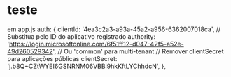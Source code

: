 # teste

em app.js
    auth: {
        clientId: '4ea3c2a3-a93a-45a2-a956-6362007018ca', // Substitua pelo ID do aplicativo registrado
        authority: 'https://login.microsoftonline.com/6f51ff12-d047-42f5-a52e-49d260529342', // Ou 'common' para multi-tenant
        // Remover clientSecret para aplicações públicas
        clientSecret: 'j.b8Q~CZtWYEI6GSNRNM06VBBi9hkKftLYChhdcN',
    },


